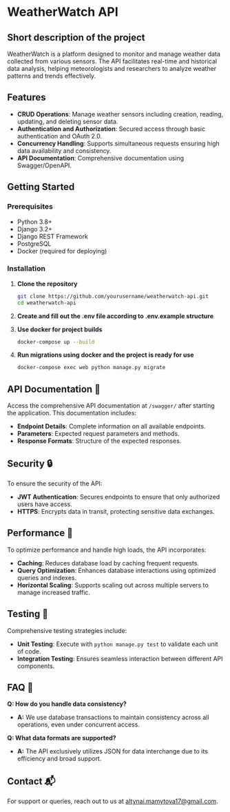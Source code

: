 # WeatherWatch API

## Short description of the project
WeatherWatch is a platform designed to monitor and manage weather data collected from various sensors. The API facilitates real-time and historical data analysis, helping meteorologists and researchers to analyze weather patterns and trends effectively.

## Features
- **CRUD Operations**: Manage weather sensors including creation, reading, updating, and deleting sensor data.
- **Authentication and Authorization**: Secured access through basic authentication and OAuth 2.0.
- **Concurrency Handling**: Supports simultaneous requests ensuring high data availability and consistency.
- **API Documentation**: Comprehensive documentation using Swagger/OpenAPI.

## Getting Started

### Prerequisites
- Python 3.8+
- Django 3.2+
- Django REST Framework
- PostgreSQL
- Docker (required for deploying)

### Installation

1. **Clone the repository**
   ```bash
   git clone https://github.com/yourusername/weatherwatch-api.git
   cd weatherwatch-api
   
2. **Create and fill out the .env file according to .env.example structure**

   
3. **Use docker for project builds**
    
    ```bash
    docker-compose up --build

4. **Run migrations using docker and the project is ready for use**
    ```bash
    docker-compose exec web python manage.py migrate

## API Documentation 📄
Access the comprehensive API documentation at `/swagger/` after starting the application. This documentation includes:
- **Endpoint Details**: Complete information on all available endpoints.
- **Parameters**: Expected request parameters and methods.
- **Response Formats**: Structure of the expected responses.

## Security 🔒
To ensure the security of the API:
- **JWT Authentication**: Secures endpoints to ensure that only authorized users have access.
- **HTTPS**: Encrypts data in transit, protecting sensitive data exchanges.

## Performance 🚀
To optimize performance and handle high loads, the API incorporates:
- **Caching**: Reduces database load by caching frequent requests.
- **Query Optimization**: Enhances database interactions using optimized queries and indexes.
- **Horizontal Scaling**: Supports scaling out across multiple servers to manage increased traffic.

## Testing 🧪
Comprehensive testing strategies include:
- **Unit Testing**: Execute with `python manage.py test` to validate each unit of code.
- **Integration Testing**: Ensures seamless interaction between different API components.

## FAQ 🤔
**Q: How do you handle data consistency?**
- **A:** We use database transactions to maintain consistency across all operations, even under concurrent access.

**Q: What data formats are supported?**
- **A:** The API exclusively utilizes JSON for data interchange due to its efficiency and broad support.

## Contact 📬
For support or queries, reach out to us at [altynai.mamytova17@gmail.com](mailto:altynai.mamytova17@gmail.com).
